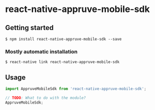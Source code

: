 # react-native-appruve-mobile-sdk

## Getting started

`$ npm install react-native-appruve-mobile-sdk --save`

### Mostly automatic installation

`$ react-native link react-native-appruve-mobile-sdk`

## Usage
```javascript
import AppruveMobileSdk from 'react-native-appruve-mobile-sdk';

// TODO: What to do with the module?
AppruveMobileSdk;
```
